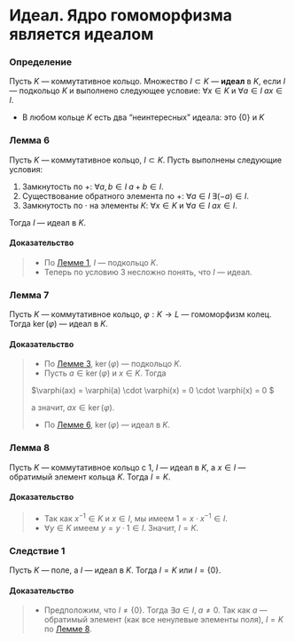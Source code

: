# Идеал. Ядро гомоморфизма является идеалом

### **Определение**

Пусть $K$ — коммутативное кольцо. Множество $I \subset K$ — **идеал** в $K$, если $I$ — подкольцо $K$ и выполнено следующее условие:
$\forall x \in K$ и $\forall a \in I \; ax \in I$.

+ В любом кольце $K$ есть два “неинтересных” идеала:
  это $\{0\}$ и $K$

### **Лемма 6**

Пусть $K$ — коммутативное кольцо, $I \subset K$.
Пусть выполнены следующие условия:

1. Замкнутость по $+$: $\forall a, b \in I \; a + b \in I$.
2. Существование обратного элемента по $+$: $\forall a \in I \; \exists (-a) \in I$.
3. Замкнутость по $\cdot$ на элементы $K$: $\forall x \in K$ и $\forall a \in I \; ax \in I$.

Тогда $I$ — идеал в $K$.

#### **Доказательство**

> + По [Лемме 1](glava0/3.md#лемма-1), $I$ — подкольцо $K$.
> + Теперь по условию 3 несложно понять, что $I$ — идеал.

### **Лемма 7**

Пусть $K$ — коммутативное кольцо, $\varphi : K \to L$ — гомоморфизм колец. Тогда $\ker(\varphi)$ — идеал в $K$.

#### **Доказательство**

> + По [Лемме 3](glava0/4.md#лемма-3), $\ker(\varphi)$ — подкольцо $K$.
> + Пусть $a \in \ker(\varphi)$ и $x \in K$. 
> Тогда
> 
> $\varphi(ax) = \varphi(a) \cdot \varphi(x) = 0 \cdot \varphi(x) = 0 $
>
> а значит, $ax \in \ker(\varphi)$.
> + По [Лемме 6](glava0/8.md#лемма-6), $\ker(\varphi)$ — идеал в $K$.

### **Лемма 8**

Пусть $K$ — коммутативное кольцо с $1$, $I$ — идеал в $K$, 
а $x \in I$ — обратимый элемент кольца $K$. 
Тогда $I = K$.

#### **Доказательство**

> + Так как $x^{-1} \in K$ и $x \in I$, 
> мы имеем $1 = x \cdot x^{-1} \in I$.
> + $\forall y \in K$ имеем $y = y \cdot 1 \in I$. 
> Значит, $I = K$.

### **Следствие 1**

Пусть $K$ — поле, а $I$ — идеал в $K$. 
Тогда $I = K$ или $I = \{0\}$.

#### **Доказательство**

> + Предположим, что $I \neq \{0\}$. 
> Тогда $\exists a \in I, \; a \neq 0$. 
> Так как $a$ — обратимый элемент (как все ненулевые элементы поля), 
> $I = K$ по [Лемме 8](glava0/8.md#лемма-8).
